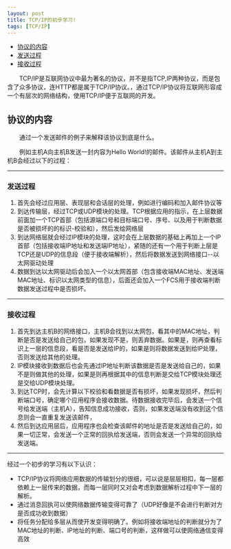 ```yaml
---
layout: post
title: TCP/IP的初步学习!
tags: [TCP/IP]
---
```

* [协议的内容](#协议的内容)
* [发送过程](#发送过程)
* [接收过程](#接收过程)

&emsp;&emsp;TCP/IP是互联网协议中最为著名的协议，并不是指TCP,IP两种协议，而是包含了众多协议，连HTTP都是属于TCP/IP协议。，通过TCP/IP协议将互联网形容成一个有层次的网络结构，使用TCP/IP便于互联网的开发。

## 协议的内容
&emsp;&emsp;通过一个发送邮件的例子来解释该协议到底是什么。

&emsp;&emsp;例如主机A向主机B发送一封内容为Hello World!的邮件。该邮件从主机A到主机B会经过以下的过程：

---
### 发送过程
1. 首先会经过应用层、表现层和会话层的处理，例如进行编码和加入邮件协议等
2. 到达传输层，经过TCP或UDP模块的处理。TCP根据应用的指示，在上层数据前面加一个TCP首部（包括源端口号和目标端口号、序号、以及用于判断数据是否被损坏的的标识-校验和），然后发给网络层
3. 到达网络层就会经过IP模块的处理，这时会在上层数据的基础上再加上一个IP首部（包括接收端IP地址和发送端IP地址），紧随的还有一个用于判断上层是TCP还是UDP的信息段（便于接收端解析），然后将数据发送到网络接口--以太网驱动处理
4. 数据到达以太网驱动后会加入一个以太网首部（包含接收端MAC地址、发送端MAC地址、标识以太网类型的信息），后面还会加入一个FCS用于接收端判断数据发送过程中是否损坏。

---
### 接收过程
1. 首先到达主机B的网络接口，主机B会找到以太网包，看其中的MAC地址，判断是否是发送给自己的包，如果发现不是，则丢弃数据。如果是，则再查看标识上一层的信息段，看是否是发送给IP的，如果是则将数据发送到给IP处理，否则发送给其他的处理。
2. IP模块接收到数据后也会先通过IP地址判断该数据是否是发送给自己的，如果不是则做其他的处理，如果是则再根据其中的信息判断是交给TCP模块处理还是交给UDP模块处理。
3. 到达TCP时，会先计算以下校验和看数据是否有损坏，如果发现损坏，然后判断端口号，确定哪个应用程序会接收数据。待数据接收完毕后，会发送一个信号给发送端（主机A），告知信息成功接收，否则，如果发送端没有收到这个信息则会一直重复发送该邮件，
4. 然后到达应用层后，应用程序也会检查该邮件的地址是否是发送给自己的，如果一切正常，会发送一个正常的回执给发送端，否则会发送一个异常的回执给发送端。

---
经过一个初步的学习有以下认识：
- TCP/IP协议将网络应用数据的传输划分的很细，可以说是层层相扣，每一层都依赖上一层传来的数据，而每一层同时又对会考虑到数据解析过程中下一层的解析。
- 通过消息回执可以使网络数据传输变得可靠了（UDP好像是不会进行判断对方是否成功收到数据）
- 将任务分配给多层从而使开发变得明确了。例如将接收端地址的判断就分为了MAC地址的判断、IP地址的判断、端口号的判断，这样做可以使网络通信变得高效
